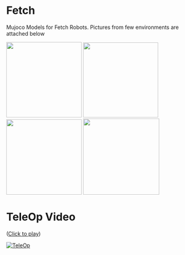 # Fetch
Mujoco Models for Fetch Robots. Pictures from few environments are attached below

<img src="https://github.com/vikashplus/fetch/blob/master/gallery/boxes.JPG" width="200"/> <img src="https://github.com/vikashplus/fetch/blob/master/gallery/pole.JPG" width="199"/> <img src="https://github.com/vikashplus/fetch/blob/master/gallery/maneuver.JPG" width="200"/> <img src="https://github.com/vikashplus/fetch/blob/master/gallery/objects.JPG" width="202"/> 

# TeleOp Video
([Click to play](https://www.youtube.com/watch?v=2qEf5TkFXpQ))

[![TeleOp](https://img.youtube.com/vi/2qEf5TkFXpQ/0.jpg)](https://www.youtube.com/watch?v=2qEf5TkFXpQ)
